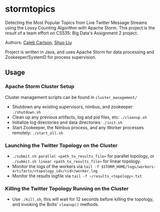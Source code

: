 # stormtopics

Detecting the Most Popular Topics from Live Twitter Message
Streams using the Lossy Counting Algorithm with Apache Storm. 
This project is the result of a team effort on CS535: Big Data's Assignment 2 project.

Authors: [Caleb Carlson](https://github.com/inf0rmatiker), [Shuo Liu](https://github.com/ShuoLiuSS)

Project is written in Java, and uses Apache Storm for data processing and Zookeeper/SystemD for process supervision.

## Usage

### Apache Storm Cluster Setup

Cluster management scripts can be found in `cluster_management/`
- Shutdown any existing supervisors, nimbus, and zookeeper: `./shutdown.sh`
- Clean up any previous artifacts, log and pid files, etc: `./cleanup.sh`
- Initialize log directories and data directories: `./init.sh`
- Start Zookeeper, the Nimbus process, and any Worker processes remotely: `./start_all.sh`

### Launching the Twitter Topology on the Cluster

- `./submit.sh parallel <path_to_results_file>` for parallel topology, or `./submit.sh linear <path_to_results_file>` for linear topology.
- Monitor the logs of the workers via `tail -f $STORM_HOME/logs/workers-artifacts/<topology_id>/<id>/worker.log`
- Monitor the results logfile via `tail -f ~/results_<topology>.txt`

### Killing the Twitter Topology Running on the Cluster

- Use `./kill.sh`, this will wait for 12 seconds before killing the topology, and invoking the Bolts' `cleanup()` methods.

